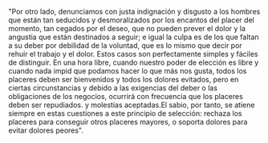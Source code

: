 "Por otro lado, denunciamos con justa
indignación y disgusto a los hombres que están
tan seducidos y desmoralizados por los encantos
del placer del momento, tan cegados por el
deseo, que no pueden prever el dolor y la
angustia que están destinados a seguir; e igual
la culpa es de los que faltan a su deber por
debilidad de la voluntad, que es lo mismo que
decir por rehuir el trabajo y el dolor. Estos
casos son perfectamente simples y fáciles de
distinguir. En una hora libre, cuando nuestro
poder de elección es libre y cuando nada impid
 que podamos hacer lo que más nos gusta, todos
 los placeres deben ser bienvenidos y todos los
 dolores evitados, pero en ciertas
 circunstancias y debido a las exigencias del
 deber o las obligaciones de los negocios,
 ocurrirá con frecuencia que los placeres deben
 ser repudiados. y molestias aceptadas.El
 sabio, por tanto, se atiene siempre en estas
 cuestiones a este principio de selección:
 rechaza los placeres para conseguir otros
 placeres mayores, o soporta dolores para
 evitar dolores peores".